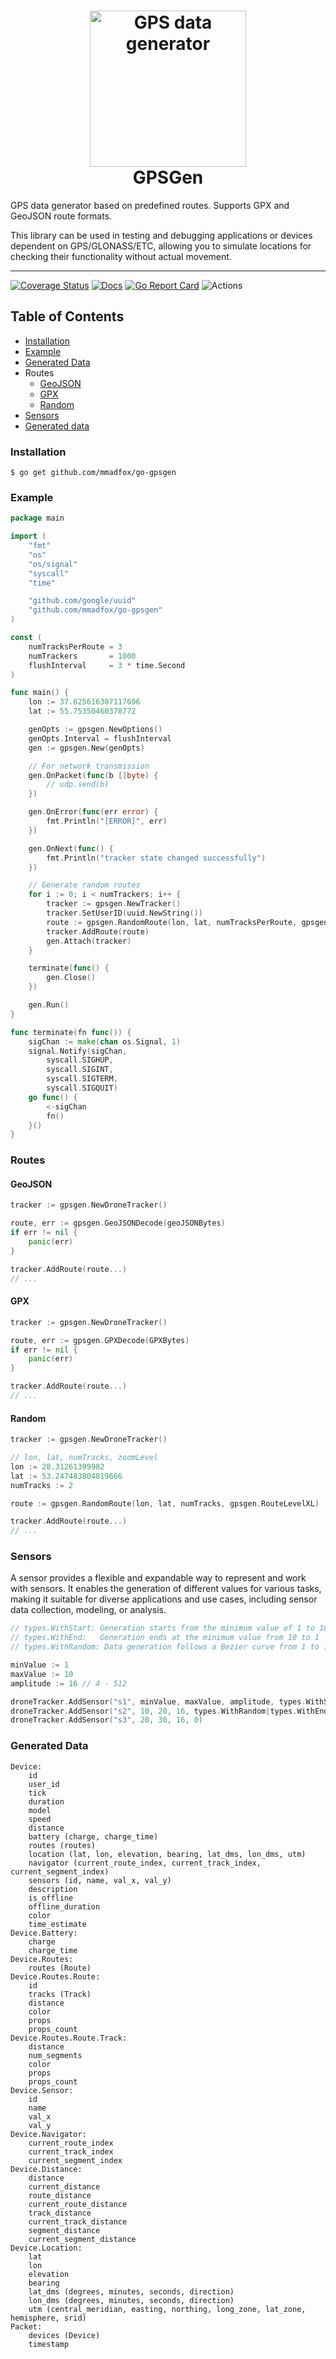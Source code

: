 <h1 align="center">
  <img src="./.github/gpsgen-logo.png" alt="GPS data generator" height="250px">
  <br>
  GPSGen
  <br>
</h1>

GPS data generator based on predefined routes.
Supports GPX and GeoJSON route formats.

This library can be used in testing and debugging applications or devices dependent on GPS/GLONASS/ETC, allowing you to simulate locations for checking their functionality without actual movement.

<hr />

[![Coverage Status](https://coveralls.io/repos/github/mmadfox/go-gpsgen/badge.svg?branch=main)](https://coveralls.io/github/mmadfox/go-gpsgen?branch=main)
[![Docs](https://img.shields.io/badge/docs-current-brightgreen.svg)](https://pkg.go.dev/github.com/mmadfox/go-gpsgen)
[![Go Report Card](https://goreportcard.com/badge/github.com/mmadfox/go-gpsgen)](https://goreportcard.com/report/github.com/mmadfox/go-gpsgen)
![Actions](https://github.com/mmadfox/go-gpsgen/actions/workflows/cover.yml/badge.svg)

## Table of Contents

- [Installation](#installation)
- [Example](#example)
- [Generated Data](#generated-data)
- Routes
  - [GeoJSON](#geojson)
  - [GPX](#gpx)
  - [Random](#random)
- [Sensors](#sensors)
- [Generated data](#generated-data)

### Installation

```shell
$ go get github.com/mmadfox/go-gpsgen
```

### Example

```go
package main

import (
	"fmt"
	"os"
	"os/signal"
	"syscall"
	"time"

	"github.com/google/uuid"
	"github.com/mmadfox/go-gpsgen"
)

const (
	numTracksPerRoute = 3
	numTrackers       = 1000
	flushInterval     = 3 * time.Second
)

func main() {
	lon := 37.625616307117696
	lat := 55.75350460378772

	genOpts := gpsgen.NewOptions()
	genOpts.Interval = flushInterval
	gen := gpsgen.New(genOpts)

	// For network transmission
	gen.OnPacket(func(b []byte) {
		// udp.send(b)
	})

	gen.OnError(func(err error) {
		fmt.Println("[ERROR]", err)
	})

	gen.OnNext(func() {
		fmt.Println("tracker state changed successfully")
	})

    // Generate random routes
	for i := 0; i < numTrackers; i++ {
		tracker := gpsgen.NewTracker()
		tracker.SetUserID(uuid.NewString())
		route := gpsgen.RandomRoute(lon, lat, numTracksPerRoute, gpsgen.RouteLevelM)
		tracker.AddRoute(route)
		gen.Attach(tracker)
	}

	terminate(func() {
		gen.Close()
	})

	gen.Run()
}

func terminate(fn func()) {
	sigChan := make(chan os.Signal, 1)
	signal.Notify(sigChan,
		syscall.SIGHUP,
		syscall.SIGINT,
		syscall.SIGTERM,
		syscall.SIGQUIT)
	go func() {
		<-sigChan
		fn()
	}()
}
```

### Routes

#### GeoJSON

```go
tracker := gpsgen.NewDroneTracker()

route, err := gpsgen.GeoJSONDecode(geoJSONBytes)
if err != nil {
	panic(err)
}

tracker.AddRoute(route...)
// ...
```

#### GPX

```go
tracker := gpsgen.NewDroneTracker()

route, err := gpsgen.GPXDecode(GPXBytes)
if err != nil {
	panic(err)
}

tracker.AddRoute(route...)
// ...
```

#### Random

```go
tracker := gpsgen.NewDroneTracker()

// lon, lat, numTracks, zoomLevel
lon := 28.31261399982
lat := 53.247483804819666
numTracks := 2

route := gpsgen.RandomRoute(lon, lat, numTracks, gpsgen.RouteLevelXL)

tracker.AddRoute(route...)
// ...
```

### Sensors

A sensor provides a flexible and expandable way to represent and work with sensors. It enables the generation of different values for various tasks, making it suitable for diverse applications and use cases, including sensor data collection, modeling, or analysis.

```go
// types.WithStart: Generation starts from the minimum value of 1 to 10
// types.WithEnd:   Generation ends at the minimum value from 10 to 1
// types.WithRandom: Data generation follows a Bezier curve from 1 to 10

minValue := 1
maxValue := 10
amplitude := 16 // 4 - 512

droneTracker.AddSensor("s1", minValue, maxValue, amplitude, types.WithStart|types.WithRandom|types.WithEnd)
droneTracker.AddSensor("s2", 10, 20, 16, types.WithRandom|types.WithEnd)
droneTracker.AddSensor("s3", 20, 30, 16, 0)
```

### Generated Data

```text
Device:
    id
    user_id
    tick
    duration
    model
    speed
    distance
    battery (charge, charge_time)
    routes (routes)
    location (lat, lon, elevation, bearing, lat_dms, lon_dms, utm)
    navigator (current_route_index, current_track_index, current_segment_index)
    sensors (id, name, val_x, val_y)
    description
    is_offline
    offline_duration
    color
    time_estimate
Device.Battery:
    charge
    charge_time
Device.Routes:
    routes (Route)
Device.Routes.Route:
    id
    tracks (Track)
    distance
    color
    props
    props_count
Device.Routes.Route.Track:
    distance
    num_segments
    color
    props
    props_count
Device.Sensor:
    id
    name
    val_x
    val_y
Device.Navigator:
    current_route_index
    current_track_index
    current_segment_index
Device.Distance:
    distance
    current_distance
    route_distance
    current_route_distance
    track_distance
    current_track_distance
    segment_distance
    current_segment_distance
Device.Location:
    lat
    lon
    elevation
    bearing
    lat_dms (degrees, minutes, seconds, direction)
    lon_dms (degrees, minutes, seconds, direction)
    utm (central_meridian, easting, northing, long_zone, lat_zone, hemisphere, srid)
Packet:
    devices (Device)
    timestamp
```
